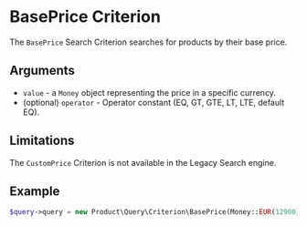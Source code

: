 # BasePrice Criterion

The `BasePrice` Search Criterion searches for products by their base price.

## Arguments

- `value` - a `Money` object representing the price in a specific currency.
- (optional) `operator` - Operator constant (EQ, GT, GTE, LT, LTE, default EQ).

## Limitations

The `CustomPrice` Criterion is not available in the Legacy Search engine.

## Example

``` php
$query->query = new Product\Query\Criterion\BasePrice(Money::EUR(12900), BasePrice::GTE);
```
